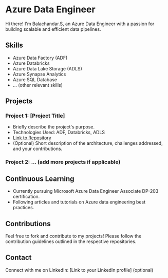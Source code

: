 # Azure Data Engineer

Hi there! I'm Balachandar.S, an Azure Data Engineer with a passion for building scalable and efficient data pipelines.

## Skills

* Azure Data Factory (ADF)
* Azure Databricks
* Azure Data Lake Storage (ADLS)
* Azure Synapse Analytics
* Azure SQL Database
* ... (other relevant skills)

## Projects

### Project 1: [Project Title]

* Briefly describe the project's purpose.
* Technologies Used: ADF, Databricks, ADLS
* [Link to Repository](https://github.com/yourusername/project1)
* (Optional) Short description of the architecture, challenges addressed, and your contributions.

### Project 2: ... (add more projects if applicable)

## Continuous Learning

* Currently pursuing Microsoft Azure Data Engineer Associate DP-203 certification.
* Following articles and tutorials on Azure data engineering best practices.

## Contributions

Feel free to fork and contribute to my projects! Please follow the contribution guidelines outlined in the respective repositories.

## Contact

Connect with me on LinkedIn: [Link to your LinkedIn profile] (optional)

